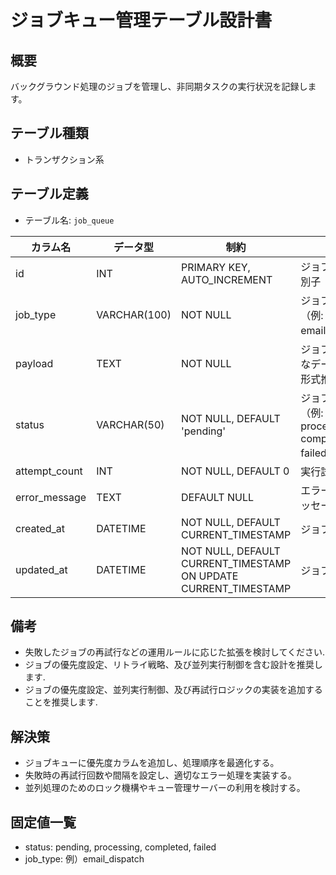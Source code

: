# ジョブキュー管理テーブル設計書

## 概要
バックグラウンド処理のジョブを管理し、非同期タスクの実行状況を記録します。

## テーブル種類
- トランザクション系

## テーブル定義
- テーブル名: `job_queue`

| カラム名       | データ型      | 制約                                      | 説明                                      |
|----------------|---------------|-------------------------------------------|-------------------------------------------|
| id             | INT           | PRIMARY KEY, AUTO_INCREMENT               | ジョブの一意な識別子                         |
| job_type       | VARCHAR(100)  | NOT NULL                                  | ジョブの種類（例: email_dispatch）         |
| payload        | TEXT          | NOT NULL                                  | ジョブ実行に必要なデータ（JSON形式推奨）      |
| status         | VARCHAR(50)   | NOT NULL, DEFAULT 'pending'               | ジョブの状態（例: pending, processing, completed, failed） |
| attempt_count  | INT           | NOT NULL, DEFAULT 0                       | 実行試行回数                                |
| error_message  | TEXT          | DEFAULT NULL                              | エラー発生時のメッセージ                      |
| created_at     | DATETIME      | NOT NULL, DEFAULT CURRENT_TIMESTAMP       | ジョブ登録日時                              |
| updated_at     | DATETIME      | NOT NULL, DEFAULT CURRENT_TIMESTAMP ON UPDATE CURRENT_TIMESTAMP | ジョブ更新日時    |

## 備考
- 失敗したジョブの再試行などの運用ルールに応じた拡張を検討してください.
- ジョブの優先度設定、リトライ戦略、及び並列実行制御を含む設計を推奨します.
- ジョブの優先度設定、並列実行制御、及び再試行ロジックの実装を追加することを推奨します.

## 解決策
- ジョブキューに優先度カラムを追加し、処理順序を最適化する。
- 失敗時の再試行回数や間隔を設定し、適切なエラー処理を実装する。
- 並列処理のためのロック機構やキュー管理サーバーの利用を検討する。

## 固定値一覧
- status: pending, processing, completed, failed
- job_type: 例）email_dispatch
